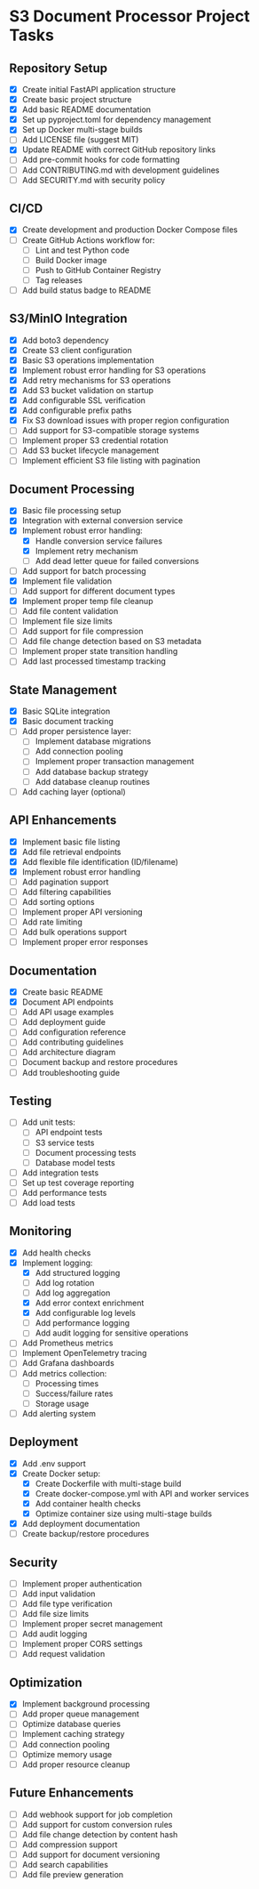 # S3 Document Processor Project Tasks

## Repository Setup
- [x] Create initial FastAPI application structure
- [x] Create basic project structure
- [x] Add basic README documentation
- [x] Set up pyproject.toml for dependency management
- [x] Set up Docker multi-stage builds
- [ ] Add LICENSE file (suggest MIT)
- [x] Update README with correct GitHub repository links
- [ ] Add pre-commit hooks for code formatting
- [ ] Add CONTRIBUTING.md with development guidelines
- [ ] Add SECURITY.md with security policy

## CI/CD
- [x] Create development and production Docker Compose files
- [ ] Create GitHub Actions workflow for:
  - [ ] Lint and test Python code
  - [ ] Build Docker image
  - [ ] Push to GitHub Container Registry
  - [ ] Tag releases
- [ ] Add build status badge to README

## S3/MinIO Integration
- [x] Add boto3 dependency
- [x] Create S3 client configuration
- [x] Basic S3 operations implementation
- [x] Implement robust error handling for S3 operations
- [x] Add retry mechanisms for S3 operations
- [x] Add S3 bucket validation on startup
- [x] Add configurable SSL verification
- [x] Add configurable prefix paths
- [x] Fix S3 download issues with proper region configuration
- [ ] Add support for S3-compatible storage systems
- [ ] Implement proper S3 credential rotation
- [ ] Add S3 bucket lifecycle management
- [ ] Implement efficient S3 file listing with pagination

## Document Processing
- [x] Basic file processing setup
- [x] Integration with external conversion service
- [x] Implement robust error handling:
  - [x] Handle conversion service failures
  - [x] Implement retry mechanism
  - [ ] Add dead letter queue for failed conversions
- [ ] Add support for batch processing
- [x] Implement file validation
- [ ] Add support for different document types
- [x] Implement proper temp file cleanup
- [ ] Add file content validation
- [ ] Implement file size limits
- [ ] Add support for file compression
- [ ] Add file change detection based on S3 metadata
- [ ] Implement proper state transition handling
- [ ] Add last processed timestamp tracking

## State Management
- [x] Basic SQLite integration
- [x] Basic document tracking
- [ ] Add proper persistence layer:
  - [ ] Implement database migrations
  - [ ] Add connection pooling
  - [ ] Implement proper transaction management
  - [ ] Add database backup strategy
  - [ ] Add database cleanup routines
- [ ] Add caching layer (optional)

## API Enhancements
- [x] Implement basic file listing
- [x] Add file retrieval endpoints
- [x] Add flexible file identification (ID/filename)
- [x] Implement robust error handling
- [ ] Add pagination support
- [ ] Add filtering capabilities
- [ ] Add sorting options
- [ ] Implement proper API versioning
- [ ] Add rate limiting
- [ ] Add bulk operations support
- [ ] Implement proper error responses

## Documentation
- [x] Create basic README
- [x] Document API endpoints
- [ ] Add API usage examples
- [ ] Add deployment guide
- [ ] Add configuration reference
- [ ] Add contributing guidelines
- [ ] Add architecture diagram
- [ ] Document backup and restore procedures
- [ ] Add troubleshooting guide

## Testing
- [ ] Add unit tests:
  - [ ] API endpoint tests
  - [ ] S3 service tests
  - [ ] Document processing tests
  - [ ] Database model tests
- [ ] Add integration tests
- [ ] Set up test coverage reporting
- [ ] Add performance tests
- [ ] Add load tests

## Monitoring
- [x] Add health checks
- [x] Implement logging:
  - [x] Add structured logging
  - [ ] Add log rotation
  - [ ] Add log aggregation
  - [x] Add error context enrichment
  - [x] Add configurable log levels
  - [ ] Add performance logging
  - [ ] Add audit logging for sensitive operations
- [ ] Add Prometheus metrics
- [ ] Implement OpenTelemetry tracing
- [ ] Add Grafana dashboards
- [ ] Add metrics collection:
  - [ ] Processing times
  - [ ] Success/failure rates
  - [ ] Storage usage
- [ ] Add alerting system

## Deployment
- [x] Add .env support
- [x] Create Docker setup:
  - [x] Create Dockerfile with multi-stage build
  - [x] Create docker-compose.yml with API and worker services
  - [x] Add container health checks
  - [x] Optimize container size using multi-stage builds
- [x] Add deployment documentation
- [ ] Create backup/restore procedures

## Security
- [ ] Implement proper authentication
- [ ] Add input validation
- [ ] Add file type verification
- [ ] Add file size limits
- [ ] Implement proper secret management
- [ ] Add audit logging
- [ ] Implement proper CORS settings
- [ ] Add request validation

## Optimization
- [x] Implement background processing
- [ ] Add proper queue management
- [ ] Optimize database queries
- [ ] Implement caching strategy
- [ ] Add connection pooling
- [ ] Optimize memory usage
- [ ] Add proper resource cleanup

## Future Enhancements
- [ ] Add webhook support for job completion
- [ ] Add support for custom conversion rules
- [ ] Add file change detection by content hash
- [ ] Add compression support
- [ ] Add support for document versioning
- [ ] Add search capabilities
- [ ] Add file preview generation
